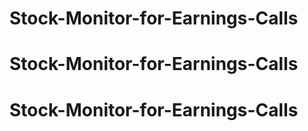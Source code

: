 # Stock-Monitor-for-Earnings-Calls
# Stock-Monitor-for-Earnings-Calls
# Stock-Monitor-for-Earnings-Calls
